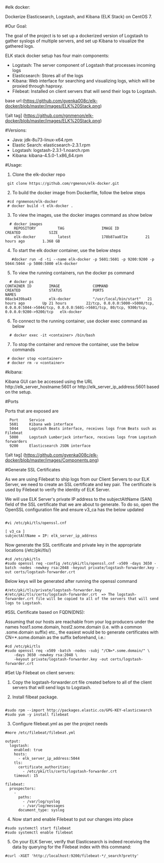 #elk docker:

Dockerize Elasticsearch, Logstash, and Kibana (ELK Stack) on CentOS 7.


#Our Goal:

The goal of the project is to set up a dockerized version of Logstash to gather syslogs of multiple servers, and set up Kibana to visualize the gathered logs.

 ELK stack docker setup has four main components:

* Logstash: The server component of Logstash that processes incoming logs
* Elasticsearch: Stores all of the logs
* Kibana: Web interface for searching and visualizing logs, which will be proxied through haproxy.
* Filebeat: Installed on client servers that will send their logs to Logstash.

base url:(https://github.com/gvenka008c/elk-docker/blob/master/images/ELK%20Stack.png)

![alt tag] (https://github.com/rgnmenon/elk-docker/blob/master/images/ELK%20Stack.png)


#Versions:

* Java: jdk-8u73-linux-x64.rpm
* Elastic Search: elasticsearch-2.3.1.rpm
* Logstash: logstash-2.3.1-1.noarch.rpm
* Kibana: kibana-4.5.0-1.x86_64.rpm

#Usage:

1) Clone the elk-docker repo
   
```
 git clone https://github.com/rgmenon/elk-docker.git
```

2) To build the docker image from Dockerfile, follow the below steps

```
 #cd rgnmenon/elk-docker
 # docker build -t elk-docker .
```

3) To view the images, use the docker images command as show below

```
  # docker images
    REPOSITORY          TAG                 IMAGE ID            CREATED             SIZE
    elk-docker          latest              178b87aa072e        21 hours ago        1.368 GB
```

4) To start the elk docker container, use the below steps

```
   #docker run -d -ti --name elk-docker -p 5601:5601 -p 9200:9200 -p 5044:5044 -p 5000:5000 elk-docker
```

5) To view the running containers, run the docker ps command

``` 
  # docker ps
CONTAINER ID        IMAGE               COMMAND                  CREATED             STATUS              PORTS                                                                                                                      NAMES
08acb439ba43        elk-docker          "/usr/local/bin/start"   21 hours ago        Up 21 hours         22/tcp, 0.0.0.0:5000->5000/tcp, 0.0.0.0:5044->5044/tcp, 0.0.0.0:5601->5601/tcp, 80/tcp, 9300/tcp, 0.0.0.0:9200->9200/tcp   elk-docker
```

6) To connect to the running container, use docker exec command as below

```
  # docker exec -it <container> /bin/bash
```

7) To stop the container and remove the container, use the below commands

```
 # docker stop <container>
 # docker rm -v <container>
```

#kibana:

Kibana GUI can be accessed using the URL http://elk_server_hostname:5601 or http://elk_server_ip_address:5601 based on the setup.

#Ports

Ports that are exposed are

```
  Port     Service
  5601     Kibana web interface
  5044     Logstash Beats interface, receives logs from Beats such as Filebeat
  5000     Logstash Lumberjack interface, receives logs from Logstash forwarders
  9200     Elasticsearch JSON interface
```

![alt tag] (https://github.com/gvenka008c/elk-docker/blob/master/images/Components.png)

#Generate SSL Certificates

As we are using Filebeat to ship logs from our Client Servers to our ELK Server, we need to create an SSL certificate and key pair. The certificate is used by Filebeat to verify the identity of ELK Server. 

 We will use ELK Server's private IP address to the subjectAltName (SAN) field of the SSL certificate that we are about to generate. To do so, open the OpenSSL configuration file and ensure v3_ca has the below updated

```

#vi /etc/pki/tls/openssl.cnf

[ v3_ca ]
subjectAltName = IP: elk_server_ip_address

```

Now generate the SSL certificate and private key in the appropriate locations (/etc/pki/tls/)

```
#cd /etc/pki/tls
#sudo openssl req -config /etc/pki/tls/openssl.cnf -x509 -days 3650 -batch -nodes -newkey rsa:2048 -keyout private/logstash-forwarder.key -out certs/logstash-forwarder.crt

```

Below keys will be generated after running the openssl command

```
#/etc/pki/tls/private/logstash-forwarder.key
#/etc/pki/tls/certs/logstash-forwarder.crt  => The logstash-forwarder.crt file will be copied to all of the servers that will send logs to Logstash.

```

#SSL Certificate based on FQDN(DNS):

Assuming that our hosts are reachable from your log producers under the names host1.some.domain, host2.some.domain (i.e. with a common .some.domain suffix) etc., the easiest would be to generate certificates with CN=*.some.domain as the suffix beforehand, i.e.:

```
#cd /etc/pki/tls
#sudo openssl req -x509 -batch -nodes -subj "/CN=*.some.domain/" \
    -days 3650 -newkey rsa:2048 \
    -keyout private/logstash-forwarder.key -out certs/logstash-forwarder.crt
```

#Set Up Filebeat on client servers:

1) Copy the logstash-forwarder.crt file created before to all of the client servers that will send logs to Logstash.

2) Install filbeat package.

```

#sudo rpm --import http://packages.elastic.co/GPG-KEY-elasticsearch
#sudo yum -y install filebeat
```

3) Configure filebeat.yml as per the project needs

```
#more /etc/filebeat/filebeat.yml

output:
  logstash:
    enabled: true
    hosts:
      - elk_server_ip_address:5044
    tls:
      certificate_authorities:
        - /etc/pki/tls/certs/logstash-forwarder.crt
    timeout: 15

filebeat:
  prospectors:
    -
      paths:
        - /var/log/syslog
        - /var/log/messages
      document_type: syslog

```



4) Now start and enable Filebeat to put our changes into place

```
#sudo systemctl start filebeat
#sudo systemctl enable filebeat

```

5) On your ELK Server, verify that Elasticsearch is indeed receiving the data by querying for the Filebeat index with this command:

```
#curl -XGET 'http://localhost:9200/filebeat-*/_search?pretty'

```
